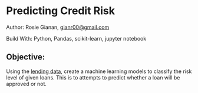 # Predicting Credit Risk

Author: Rosie Gianan, gianr00@gmail.com

Build With: Python, Pandas, scikit-learn, jupyter notebook 

## Objective:
Using the [lending data](Resources/lending_data.csv), create a machine learning models to classify the risk level of given loans. This is to attempts to predict whether a loan will be approved or not.
